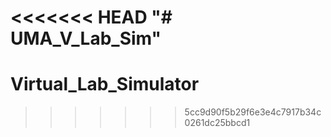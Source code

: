 <<<<<<< HEAD
"# UMA_V_Lab_Sim" 
=======
# Virtual_Lab_Simulator
>>>>>>> 5cc9d90f5b29f6e3e4c7917b34c0261dc25bbcd1
